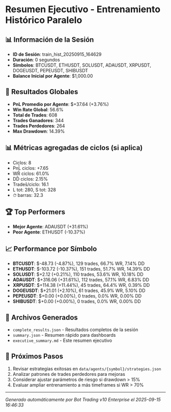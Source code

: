 # Resumen Ejecutivo - Entrenamiento Histórico Paralelo

## 📊 Información de la Sesión
- **ID de Sesión**: train_hist_20250915_164629
- **Duración**: 0 segundos
- **Símbolos**: BTCUSDT, ETHUSDT, SOLUSDT, ADAUSDT, XRPUSDT, DOGEUSDT, PEPEUSDT, SHIBUSDT
- **Balance Inicial por Agente**: $1,000.00

## 🎯 Resultados Globales
- **PnL Promedio por Agente**: $+37.64 (+3.76%)
- **Win Rate Global**: 56.6%
- **Total de Trades**: 608
- **Trades Ganadores**: 344
- **Trades Perdedores**: 264
- **Max Drawdown**: 14.39%

## 📊 Métricas agregadas de ciclos (si aplica)
- Ciclos: 8
- PnL̄ ciclos: +7.65
- WR̄ ciclos: 61.0%
- DD̄ ciclos: 2.15%
- Trades̄/ciclo: 16.1
- L tot: 280, S tot: 328
- ⏱̄ barras: 32.3


## 🏆 Top Performers
- **Mejor Agente**: ADAUSDT (+31.61%)
- **Peor Agente**: ETHUSDT (-10.37%)

## 📈 Performance por Símbolo
- **BTCUSDT**: $-48.73 (-4.87%), 129 trades, 66.7% WR, 7.14% DD
- **ETHUSDT**: $-103.72 (-10.37%), 151 trades, 51.7% WR, 14.39% DD
- **SOLUSDT**: $+2.12 (+0.21%), 110 trades, 53.6% WR, 10.18% DD
- **ADAUSDT**: $+316.06 (+31.61%), 112 trades, 57.1% WR, 6.83% DD
- **XRPUSDT**: $+114.38 (+11.44%), 45 trades, 64.4% WR, 0.39% DD
- **DOGEUSDT**: $+21.01 (+2.10%), 61 trades, 45.9% WR, 5.10% DD
- **PEPEUSDT**: $+0.00 (+0.00%), 0 trades, 0.0% WR, 0.00% DD
- **SHIBUSDT**: $+0.00 (+0.00%), 0 trades, 0.0% WR, 0.00% DD

## 📁 Archivos Generados
- `complete_results.json` - Resultados completos de la sesión
- `summary.json` - Resumen rápido para dashboards
- `executive_summary.md` - Este resumen ejecutivo

## 🎯 Próximos Pasos
1. Revisar estrategias exitosas en `data/agents/{symbol}/strategies.json`
2. Analizar patrones de trades perdedores para mejoras
3. Considerar ajustar parámetros de riesgo si drawdown > 15%
4. Evaluar ampliar entrenamiento a más timeframes si WR > 70%

---
*Generado automáticamente por Bot Trading v10 Enterprise el 2025-09-15 16:46:33*
